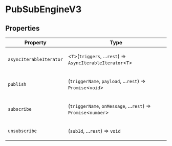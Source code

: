 # PubSubEngineV3

## Properties

<table>
<thead>
<tr>
<th>Property</th>
<th>Type</th>
</tr>
</thead>
<tbody>
<tr>
<td>

<a id="asynciterableiterator"></a> `asyncIterableIterator`

</td>
<td>

\<`T`\>(`triggers`, ...`rest`) => `AsyncIterableIterator`\<`T`\>

</td>
</tr>
<tr>
<td>

<a id="publish"></a> `publish`

</td>
<td>

(`triggerName`, `payload`, ...`rest`) => `Promise`\<`void`\>

</td>
</tr>
<tr>
<td>

<a id="subscribe"></a> `subscribe`

</td>
<td>

(`triggerName`, `onMessage`, ...`rest`) => `Promise`\<`number`\>

</td>
</tr>
<tr>
<td>

<a id="unsubscribe"></a> `unsubscribe`

</td>
<td>

(`subId`, ...`rest`) => `void`

</td>
</tr>
</tbody>
</table>
